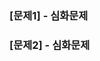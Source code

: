 ### [문제1] - 심화문제
<!--
```
입력 받은 음의 정수 값을 양의 정수 값으로 바꿔서 출력하는 프로그램을 작성해 보자. 만약에 -3
이 입력되면 3이 출력되어야 하고, -100이 입력되면 100이 출력되어야 한다. 단! 반드시 비트 단
위 연산자를 사용해서 구현해야 하며, 양의 정수 값은 입력되지 않는다고 가정하자.
```
-->

### [문제2]  - 심화문제
<!--
```
사용자로부터 입력 받은 값의 두배를 계산해서 출력해 주는 프로그램을 * (곱셈) 연산이 아닌, 비
트 쉬프트 연산(<< or >>)을 이용해서 구현해 보자. 
```
-->
